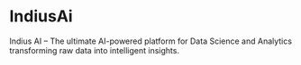 # IndiusAi
Indius AI – The ultimate AI-powered platform for Data Science and Analytics transforming raw data into intelligent insights.
